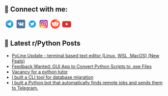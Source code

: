 ## 🔎 Connect with me:
[<img src="https://github.com/bullbesh/bullbesh/blob/main/images/Telegram.png" width="32" height="32" />](https://t.me/bullbesh)
[<img src="https://github.com/bullbesh/bullbesh/blob/main/images/VK.png" width="32" height="32" />](https://vk.com/bullbesh)
[<img src="https://github.com/bullbesh/bullbesh/blob/main/images/Twitter.png" width="32" height="32" />](https://twitter.com/bullbesh1)
[<img src="https://github.com/bullbesh/bullbesh/blob/main/images/Instagram.png" width="32" height="32" />](https://www.instagram.com/bullbesh)
[<img src="https://github.com/bullbesh/bullbesh/blob/main/images/Reddit.png" width="32" height="32" />](https://www.reddit.com/user/bullbesh)
[<img src="https://github.com/bullbesh/bullbesh/blob/main/images/YouTube.png" width="32" height="32" />](https://www.youtube.com/channel/UCtfjRs6uzgq5mfm8S06WTcg)

## 📕 Latest r/Python Posts
<!-- BLOG-POST-LIST:START -->
- [PyLine Update - terminal based text editor &lpar;Linux, WSL, MacOS&rpar; &lpar;New Feats&rpar;](https://www.reddit.com/r/Python/comments/1n6v3tl/pyline_update_terminal_based_text_editor_linux/)
- [Feedback Wanted: GUI App to Convert Python Scripts to .exe Files](https://www.reddit.com/r/Python/comments/1n6sa5a/feedback_wanted_gui_app_to_convert_python_scripts/)
- [Vacancy for a python tutor](https://www.reddit.com/r/Python/comments/1n6o0x8/vacancy_for_a_python_tutor/)
- [I built a CLI tool for database migration](https://www.reddit.com/r/Python/comments/1n6jfon/i_built_a_cli_tool_for_database_migration/)
- [I built a Python bot that automatically finds remote jobs and sends them to Telegram.](https://www.reddit.com/r/Python/comments/1n6fm1w/i_built_a_python_bot_that_automatically_finds/)
<!-- BLOG-POST-LIST:END -->
